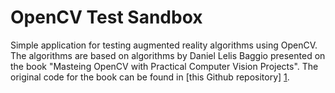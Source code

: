 OpenCV Test Sandbox
===================

Simple application for testing augmented reality algorithms using OpenCV. The
algorithms are based on algorithms by Daniel Lelis Baggio presented on the book
"Masteing OpenCV with Practical Computer Vision Projects". The original code for
the book can be found in [this Github repository] [1].

 [1]: https://github.com/MasteringOpenCV/code
